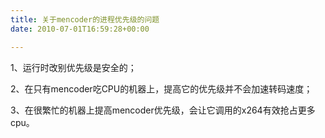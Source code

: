 ```yaml
---
title: 关于mencoder的进程优先级的问题
date: 2010-07-01T16:59:28+00:00

---
```

1、运行时改别优先级是安全的；

2、在只有mencoder吃CPU的机器上，提高它的优先级并不会加速转码速度；

3、在很繁忙的机器上提高mencoder优先级，会让它调用的x264有效抢占更多cpu。
